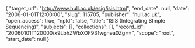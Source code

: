 {
  "target_url": "http://www.hull.ac.uk/esig/isis.html", 
  "end_date": null, 
  "date": "2006-01-01T12:00:00", 
  "slug": 115705, 
  "publisher": "hull.ac.uk", 
  "open_access": true, 
  "npld": false, 
  "title": "ISIS (Integrating SImple Sequencing)", 
  "subjects": [], 
  "collections": [], 
  "record_id": "20060101T120000/x9LbhZWbXOF931wgnea0Zg==", 
  "scope": "root", 
  "start_date": null
}

